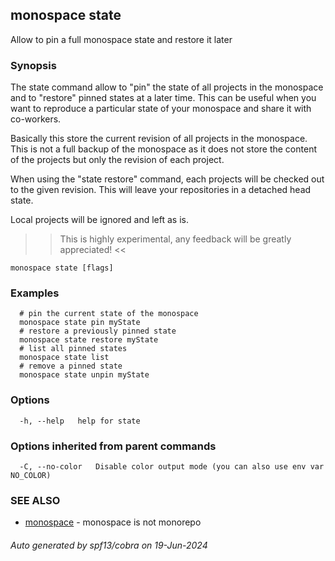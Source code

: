 ## monospace state

Allow to pin a full monospace state and restore it later

### Synopsis

The state command allow to "pin" the state of all projects in the monospace and
to "restore" pinned states at a later time. This can be useful when you want to 
reproduce a particular state of your monospace and share it with co-workers.

Basically this store the current revision of all projects in the monospace.
This is not a full backup of the monospace as it does not store the content of 
the projects but only the revision of each project.

When using the "state restore" command, each projects will be checked out to the
given revision. This will leave your repositories in a detached head state.

Local projects will be ignored and left as is.

>> This is highly experimental, any feedback will be greatly appreciated! <<

```
monospace state [flags]
```

### Examples

```
  # pin the current state of the monospace
  monospace state pin myState
  # restore a previously pinned state
  monospace state restore myState
  # list all pinned states
  monospace state list
  # remove a pinned state
  monospace state unpin myState
```

### Options

```
  -h, --help   help for state
```

### Options inherited from parent commands

```
  -C, --no-color   Disable color output mode (you can also use env var NO_COLOR)
```

### SEE ALSO

* [monospace](monospace.md)	 - monospace is not monorepo

###### Auto generated by spf13/cobra on 19-Jun-2024
